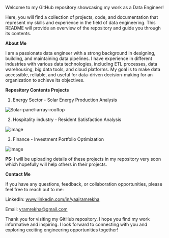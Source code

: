 Welcome to my GitHub repository showcasing my work as a Data Engineer! 

Here, you will find a collection of projects, code, and documentation that represent my skills and experience in the field of data engineering. 
This README will provide an overview of the repository and guide you through its contents.

**About Me**

I am a passionate data engineer with a strong background in designing, building, and maintaining data pipelines. 
I have experience in different industries with various data technologies, including ETL processes, data warehousing, big data tools, and cloud platforms. 
My goal is to make data accessible, reliable, and useful for data-driven decision-making for an organization to achieve its objectives.

**Repository Contents
Projects**

1. Energy Sector - Solar Energy Production Analysis
   
![Solar-panel-array-rooftop](https://github.com/yramrekha/yramrekha/assets/146571257/15bde0e8-0639-4d2c-a32a-f6ea95433681)

2. Hospitality industry - Resident Satisfaction Analysis
   
![image](https://github.com/yramrekha/yramrekha/assets/146571257/4ac47935-fb51-408c-83bd-fe1400d5107d)

3. Finance - Investment Portfolio Optimization
   
![image](https://github.com/yramrekha/yramrekha/assets/146571257/9fafacd9-c4c6-4123-b9c1-9a5c1b87d1f1)

   
**PS:** I will be uploading details of these projects in my repository very soon which hopefully will help others in their projects.

**Contact Me**

If you have any questions, feedback, or collaboration opportunities, please feel free to reach out to me:

LinkedIn: www.linkedin.com/in/yaajramrekha

Email: yramrekha@gmail.com

Thank you for visiting my GitHub repository. I hope you find my work informative and inspiring. 
I look forward to connecting with you and exploring exciting engineering opportunities together!



<!---
yramrekha/yramrekha is a ✨ special ✨ repository because its `README.md` (this file) appears on your GitHub profile.
You can click the Preview link to take a look at your changes.
--->
